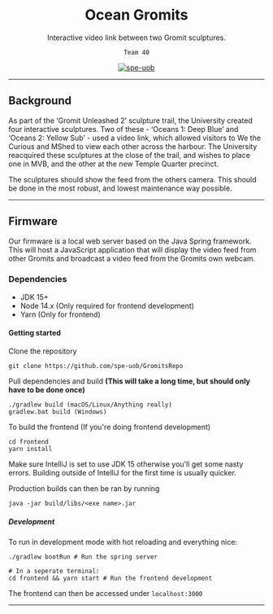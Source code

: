 <div align="center">

# Ocean Gromits
Interactive video link between two Gromit sculptures.

`Team 40`

[![spe-uob](https://circleci.com/gh/spe-uob/GromitsRepo.svg?style=svg&circle-token=451ca0fc0197e06f78ba03eca6e11c1f39ba0e45)](https://circleci.com/gh/spe-uob/GromitsRepo.svg)

</div>

----

## Background

As part of the ‘Gromit Unleashed 2’ sculpture trail, the University created
four interactive sculptures. Two of these - ‘Oceans 1: Deep Blue’ and 
‘Oceans 2: Yellow Sub’ - used a video link, which allowed visitors to We the
Curious and MShed to view each other across the harbour. The University 
reacquired these sculptures at the close of the trail, and wishes to place 
one in MVB, and the other at the new Temple Quarter precinct. 

The sculptures should show the feed from the others camera. 
This should be done in the most robust, and lowest maintenance way possible. 

----

## Firmware

Our firmware is a local web server based on the Java Spring framework.
This will host a JavaScript application that will display the video feed from
other Gromits and broadcast a video feed from the Gromits own webcam.

### Dependencies

* JDK 15+
* Node 14.x (Only required for frontend development)
* Yarn (Only for frontend)

#### Getting started

Clone the repository
```
git clone https://github.com/spe-uob/GromitsRepo
```

Pull dependencies and build
**(This will take a long time, but should only have to be done once)**
```
./gradlew build (macOS/Linux/Anything really)
gradlew.bat build (Windows)
```

To build the frontend (If you're doing frontend development)
```
cd frontend
yarn install
```

Make sure IntelliJ is set to use JDK 15 otherwise you'll get some nasty errors. Building outside of IntelliJ for the first time is usually quicker.

Production builds can then be ran by running
```
java -jar build/libs/<exe name>.jar
```

##### Development

To run in development mode with hot reloading and everything nice:

```
./gradlew bootRun # Run the spring server

# In a seperate terminal:
cd frontend && yarn start # Run the frontend development
```

The frontend can then be accessed under `localhost:3000`

--- 
